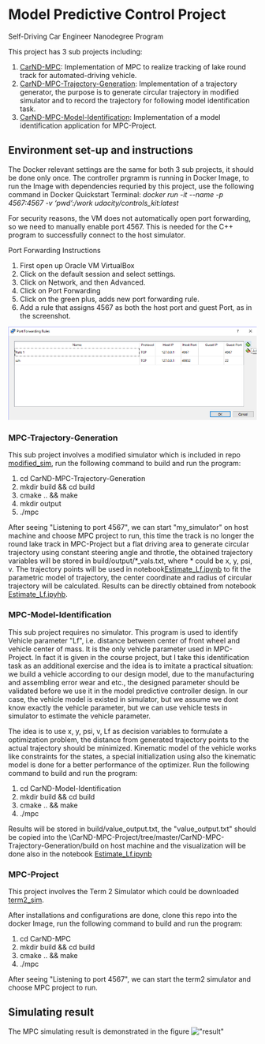 # Model Predictive Control Project
Self-Driving Car Engineer Nanodegree Program

This project has 3 sub projects including:
1. [CarND-MPC](https://github.com/RuoyuLi92/CarND-MPC-Project/tree/master/CarND-MPC): Implementation of MPC to realize tracking of lake round track for automated-driving vehicle.
2. [CarND-MPC-Trajectory-Generation](https://github.com/RuoyuLi92/CarND-MPC-Project/tree/master/CarND-MPC-Trajectory-Generation): Implementation of a trajectory generator, the purpose is to generate circular trajectory in modified simulator and to record the trajectory for following model identification task. 
3. [CarND-MPC-Model-Identification](https://github.com/RuoyuLi92/CarND-MPC-Project/tree/master/CarND-MPC-Model-Identification): Implementation of a model identification application for MPC-Project.
	
## Environment set-up and instructions
The Docker relevant settings are the same for both 3 sub projects, it should be done only once. The controller prgramm is running in Docker Image, to run the Image with dependencies requried by this project, use the following command in Docker Quickstart Terminal:
_docker run -it --name <yourNameHere> -p 4567:4567 -v ‘pwd’:/work udacity/controls_kit:latest_

For security reasons, the VM does not automatically open port forwarding, so we need to manually enable port 4567. This is needed for the C++ program to successfully connect to the host simulator.

Port Forwarding Instructions
1. First open up Oracle VM VirtualBox
2. Click on the default session and select settings.
3. Click on Network, and then Advanced.
4. Click on Port Forwarding
5. Click on the green plus, adds new port forwarding rule.
6. Add a rule that assigns 4567 as both the host port and guest Port, as in the screenshot.

!["port-forward setting"](port-forward.png)

### MPC-Trajectory-Generation
This sub project involves a modified simulator which is included in repo [modified_sim](), run the following command to build and run the program:
 1. cd CarND-MPC-Trajectory-Generation
 2. mkdir build && cd build
 3. cmake .. && make
 4. mkdir output
 5. ./mpc

After seeing "Listening to port 4567", we can start "my_simulator" on host machine and choose MPC project to run, this time the track is no longer the round lake track in MPC-Project but a flat driving area
to generate circular trajectory using constant steering angle and throtle, the obtained trajectory variables will be stored in build/output/\*_vals.txt, where \* could be x, y, psi, v. The trajectory points will be used in
notebook[Estimate_Lf.ipynb](https://github.com/RuoyuLi92/CarND-MPC-Project/blob/master/CarND-MPC-Trajectory-Generation/jupyter/Estimate_Lf.ipynb) to fit the parametric model of trajectory, the center coordinate and radius of circular trajectory will be calculated. Results can be directly obtained from notebook [Estimate_Lf.ipyhb](https://github.com/RuoyuLi92/CarND-MPC-Project/blob/master/CarND-MPC-Trajectory-Generation/jupyter/Estimate_Lf.ipynb).

### MPC-Model-Identification
This sub project requires no simulator. This program is used to identify Vehicle parameter "Lf", i.e. distance between center of front wheel and vehicle center of mass. It is the only vehicle parameter used in MPC-Project. In
fact it is given in the course project, but I take this identification task as an additional exercise and the idea is to imitate a practical situation: we build a vehicle according to our design model, due to the manufacturing
and assembling error wear and etc., the designed parameter should be validated before we use it in the model predictive controller design. In our case, the vehicle model is existed in simulator, but we assume we dont know
exactly the vehicle parameter, but we can use vehicle tests in simulator to estimate the vehicle parameter.

The idea is to use x, y, psi, v, Lf as decision variables to formulate a optimization problem, the distance from generated trajectory points to the actual trajectory should be minimized. Kinematic model of the vehicle works
like constraints for the states, a special initialization using also the kinematic model is done for a better performance of the optimizer. Run the following command to build and run the program:

 1. cd CarND-Model-Identification
 2. mkdir build && cd build
 3. cmake .. && make
 4. ./mpc

Results will be stored in build/value_output.txt, the "value_output.txt" should be copied into the \CarND-MPC-Project/tree/master/CarND-MPC-Trajectory-Generation/build on host machine and the visualization will be done also in the notebook [Estimate_Lf.ipynb](https://github.com/RuoyuLi92/CarND-MPC-Project/blob/master/CarND-MPC-Trajectory-Generation/jupyter/Estimate_Lf.ipynb)

### MPC-Project
This project involves the Term 2 Simulator which could be downloaded [term2_sim](https://github.com/udacity/self-driving-car-sim/releases).

After installations and configurations are done, clone this repo into the docker Image, run the following command to build and run the program:
 1. cd CarND-MPC
 2. mkdir build && cd build
 3. cmake .. && make
 4. ./mpc

After seeing "Listening to port 4567", we can start the term2 simulator and choose MPC project to run.

## Simulating result
The MPC simulating result is demonstrated in the figure
!["result"](Udacity_cut_half.gif)

